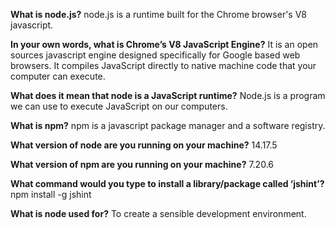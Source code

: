 **What is node.js?**
node.js is a runtime built for the Chrome browser's V8 javascript.

**In your own words, what is Chrome’s V8 JavaScript Engine?**
It is an open sources javascript engine designed specifically for Google based web browsers. It compiles JavaScript directly to native machine code that your computer can execute.

**What does it mean that node is a JavaScript runtime?**
Node.js is a program we can use to execute JavaScript on our computers.

**What is npm?**
npm is a javascript package manager and a software registry.

**What version of node are you running on your machine?**
14.17.5

**What version of npm are you running on your machine?**
7.20.6

**What command would you type to install a library/package called ‘jshint’?**
npm install -g jshint

**What is node used for?**
To create a sensible development environment.
